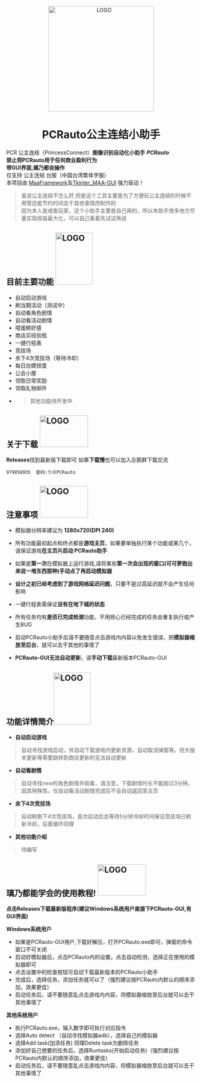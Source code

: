 <p align="center">
  <img alt="LOGO" src="https://img.picui.cn/free/2024/08/27/66cdf2bcb73ab.png" width="280" height="280" />
</p>

<div align="center">

# PCRauto公主连结小助手
</div>

PCR 公主连结（PrincessConnect）**图像识别自动化小助手** ***PCRauto***  
**禁止将PCRauto用于任何商业盈利行为**  
**带GUI界面,缡乃都会操作**  
仅支持 公主连结 台服（中国台湾繁体字服）  
本项目由 [MaaFramework](https://github.com/MaaXYZ/MaaFramework)及[Tkinter_MAA-GUI](https://github.com/overflow65537/Tkinter_MAA-GUI)
强力驱动！  
>虽说公主连结不怎么肝,但是这个工具主要是为了方便玩公主连结的时候不用管还能节约时间去干其他事情而制作的  
因为本人是咸鱼玩家，这个小助手主要是自己用的，所以本助手很多地方尽量实现收益最大化，可以自己看着先试试再说

## 目前主要功能 <img alt="LOGO" src="https://img.picui.cn/free/2024/08/28/66ceb8a9d9bcd.png" width="97.8" height="138" />
- 自动启动游戏
- 刷当期活动（测试中）
- 自动看角色剧情
- 自动看活动剧情  
- 喂蛋糕好感
- 商店买经验瓶  
- 一键行程表
- 竞技场
- 余下4次竞技场（等待冷却）
- 每日白嫖扭蛋 
- 公会小屋
- 领取日常奖励
- 领取礼物邮件
- >其他功能待开发中

## 关于下载  <img alt="LOGO" src="https://img.picui.cn/free/2024/08/28/66ceb2c5a413f.png" width="128" height="83.5" />
**Releases**找到最新版下载即可
如果**下载慢**也可以加入企鹅群下载交流
    
    979858935  密码:りのPCRauto
## 注意事项 <img alt="LOGO" src="https://krseoul.imgtbl.com/i/2024/09/02/66d5a5c494c06.png" width="128" height="83.5" />
- 模拟器分辨率建议为 **1280x720(DPI 240)**  

- 所有功能最初起点和终点都是**游戏主页**，如果要单独执行某个功能或某几个，请保证游戏**在主页**再**启动 PCRauto助手**  

- 如果是**第一次**在模拟器上运行游戏,请将某些**第一次会出现的窗口(可可萝跑出来说一堆东西那种)**手动点了**再启动模拟器**  

- **设计之初已经考虑到了游戏网络延迟问题**，只要不是过高延迟就不会产生任何影响  
- 一键行程表需保证**没有在地下城的状态**  
- 所有任务均有**是否已完成检测**功能，不用担心已经完成的任务会重复执行或产生BUG  

- 启动PCRauto小助手后请不要随意点击游戏内内容以免发生错误，把**模拟器缩放至后台**，就可以去干其他的事情了  
- **PCRauto-GUI无法自动更新**，请**手动下载**最新版本PCRauto-GUI    

## 功能详情简介<img alt="LOGO" src="https://img.picui.cn/free/2024/08/28/66ceb8a9d9bcd.png" width="97.8" height="138" />
- **自动启动游戏**  
>自动寻找游戏启动，并自动下载游戏内更新资源，自动取消弹窗等。但大版本更新等需要跳转到商店更新的无法自动更新  
- **自动看剧情**
>自动寻找new的角色剧情并观看，请注意，下载剧情时长不能超过3分钟。因其特殊性，仅自动看活动剧情完成后不会自动返回至主页  
- **余下4次竞技场**
>自动刷剩下4次竞技场，首次启动后会等待5分钟冷却时间保证竞技场已刷新冷却，后面循环同理
- **其他功能介绍**  
>待编写  

## 璃乃都能学会的使用教程!  <img alt="LOGO" src="https://krseoul.imgtbl.com/i/2024/09/02/66d5a5c494c06.png" width="128" height="83.5" />
**点击Releases下载最新版程序(建议Windows系统用户直接下PCRauto-GUI,有GUI界面)**  

**Windows系统用户**  
- 如果是PCRauto-GUI用户,下载好解压，打开PCRauto.exe即可，弹窗的命令窗口不可关闭  
- 启动好模拟器后，点击PCRauto内的设置，点击自动检测，选择正在使用的模拟器即可  
- 点击设置中的检查按钮可自动下载最新版本的PCRauto小助手  
- 完成后，选择任务，添加任务就可以了（强烈建议按PCRauto内默认的顺序添加，效果更佳）  
- 启动任务后，请不要随意乱点击游戏内内容，将模拟器缩放至后台就可以去干其他事情了  

**其他系统用户**  
- 执行PCRauto.exe，输入数字即可执行对应指令
- 选择Auto detect （自动寻找模拟器adb），选择自己的模拟器
- 选择Add task(加添任务) 同理Delete task为删除任务
- 添加好自己想要的任务后，选择Runtasks(开始启动任务)（强烈建议按PCRauto内默认的顺序添加，效果更佳）  
- 启动任务后，请不要随意乱点击游戏内内容，将模拟器缩放至后台就可以去干其他事情了  
